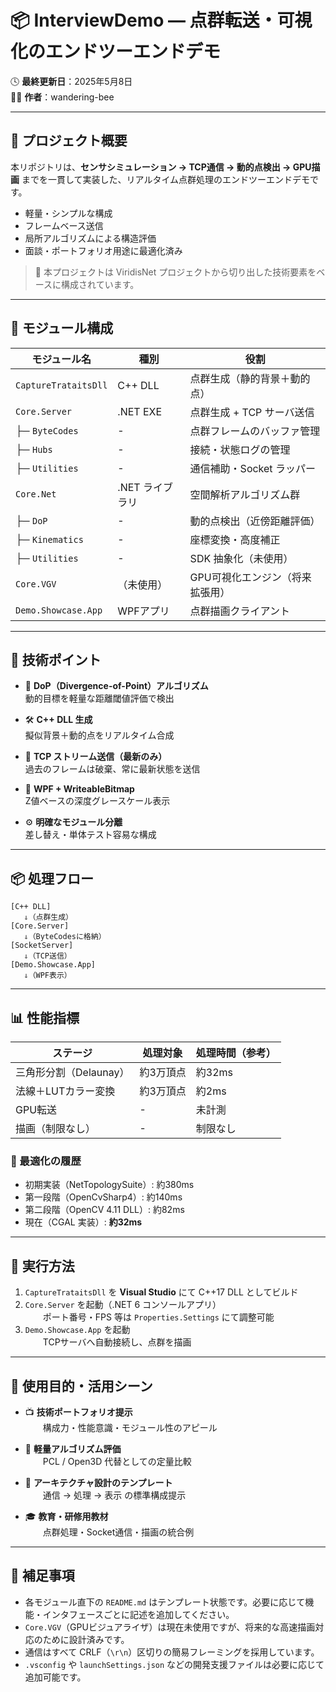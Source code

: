 
# 📦 InterviewDemo ― 点群転送・可視化のエンドツーエンドデモ

🕓 **最終更新日**：2025年5月8日  
🧑‍💻 **作者**：wandering-bee

---

## 🚀 プロジェクト概要

本リポジトリは、**センサシミュレーション → TCP通信 → 動的点検出 → GPU描画** までを一貫して実装した、リアルタイム点群処理のエンドツーエンドデモです。

- 軽量・シンプルな構成  
- フレームベース送信  
- 局所アルゴリズムによる構造評価  
- 面談・ポートフォリオ用途に最適化済み

> 🧪 本プロジェクトは ViridisNet プロジェクトから切り出した技術要素をベースに構成されています。

---

## 🧩 モジュール構成

| モジュール名              | 種別         | 役割                              |
|---------------------------|--------------|-----------------------------------|
| `CaptureTrataitsDll`      | C++ DLL      | 点群生成（静的背景＋動的点）     |
| `Core.Server`             | .NET EXE     | 点群生成 + TCP サーバ送信        |
| ├─ `ByteCodes`            | -            | 点群フレームのバッファ管理       |
| ├─ `Hubs`                 | -            | 接続・状態ログの管理             |
| ├─ `Utilities`            | -            | 通信補助・Socket ラッパー        |
| `Core.Net`                | .NET ライブラリ | 空間解析アルゴリズム群         |
| ├─ `DoP`                  | -            | 動的点検出（近傍距離評価）       |
| ├─ `Kinematics`           | -            | 座標変換・高度補正               |
| ├─ `Utilities`            | -            | SDK 抽象化（未使用）             |
| `Core.VGV`                | （未使用）   | GPU可視化エンジン（将来拡張用） |
| `Demo.Showcase.App`       | WPFアプリ    | 点群描画クライアント             |

---

## 🧠 技術ポイント

- 🧠 **DoP（Divergence-of-Point）アルゴリズム**  
  動的目標を軽量な距離閾値評価で検出

- 🛠 **C++ DLL 生成**  
  擬似背景＋動的点をリアルタイム合成

- 🔄 **TCP ストリーム送信（最新のみ）**  
  過去のフレームは破棄、常に最新状態を送信

- 🎨 **WPF + WriteableBitmap**  
  Z値ベースの深度グレースケール表示

- ⚙️ **明確なモジュール分離**  
  差し替え・単体テスト容易な構成

---

## 📦 処理フロー

```
[C++ DLL]
   ⇓（点群生成）
[Core.Server]
   ⇓（ByteCodesに格納）
[SocketServer]
   ⇓（TCP送信）
[Demo.Showcase.App]
   ⇓（WPF表示）
```

---

## 📊 性能指標

| ステージ                | 処理対象       | 処理時間（参考） |
|------------------------|----------------|------------------|
| 三角形分割（Delaunay） | 約3万頂点      | 約32ms           |
| 法線＋LUTカラー変換     | 約3万頂点      | 約2ms            |
| GPU転送                | -              | 未計測           |
| 描画（制限なし）        | -              | 制限なし         |

### 🔧 最適化の履歴

- 初期実装（NetTopologySuite）: 約380ms  
- 第一段階（OpenCvSharp4）: 約140ms  
- 第二段階（OpenCV 4.11 DLL）: 約82ms  
- 現在（CGAL 実装）: **約32ms**

---

## 🧪 実行方法

1. `CaptureTrataitsDll` を **Visual Studio** にて C++17 DLL としてビルド
2. `Core.Server` を起動（.NET 6 コンソールアプリ）  
  ポート番号・FPS 等は `Properties.Settings` にて調整可能
3. `Demo.Showcase.App` を起動  
  TCPサーバへ自動接続し、点群を描画

---

## 🧰 使用目的・活用シーン

- 📺 **技術ポートフォリオ提示**  
  構成力・性能意識・モジュール性のアピール

- 🔬 **軽量アルゴリズム評価**  
  PCL / Open3D 代替としての定量比較

- 🧩 **アーキテクチャ設計のテンプレート**  
  通信 → 処理 → 表示 の標準構成提示

- 🎓 **教育・研修用教材**  
  点群処理・Socket通信・描画の統合例

---

## 📘 補足事項

- 各モジュール直下の `README.md` はテンプレート状態です。必要に応じて機能・インタフェースごとに記述を追加してください。
- `Core.VGV`（GPUビジュアライザ）は現在未使用ですが、将来的な高速描画対応のために設計済みです。
- 通信はすべて CRLF（`\r\n`）区切りの簡易フレーミングを採用しています。
- `.vsconfig` や `launchSettings.json` などの開発支援ファイルは必要に応じて追加可能です。
